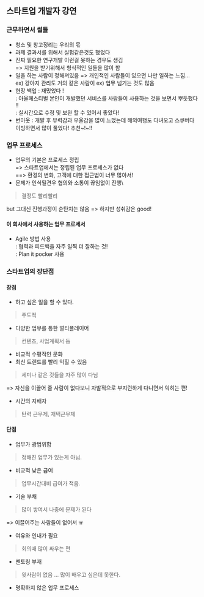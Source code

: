 ## 스타트업 개발자 강연
### 근무하면서 썰들
- 청소 및 창고정리는 우리의 몫
- 과제 결과서를 위해서 실험같은것도 했었다
- 진짜 필요한 연구개발 이런걸 못하는 경우도 생김\
=> 지원을 받기위해서 형식적인 일들을 많이 함
-  일을 하는 사람이 정해져있음
=> 개인적인 사람들이 있으면 나만 일하는 느낌...
ex) 강아지 관리도 거의 같은 사람이
ex) 업무 넘기는 것도 많음
- 현장 백업
: 재밌었다 !\
: 아울페스티벌 본인이 개발했던 서비스를 사람들이 사용하는 것을 보면서 뿌듯했다 !!\
: 실시간으로 수정 및 보완 할 수 있어서 좋았다!
- 번아웃
: 개발 후 무력감과 우울감을 많이 느꼈는데 해외여행도 다녀오고 스쿠버다이빙하면서 많이 풀었다! 추천~!~!!

### 업무 프로세스
- 업무의 기본은 프로세스 정립\
=> 스타트업에서는 정립된 업무 프로세스가 없다\
==> 환경의 변화, 고객에 대한 접근법이 너무 많아서!
- 문제가 인식될견우 협의와 소통이 끊임없이 진행\
> 결정도 빨리빨리

but 그대신 진행과정이 순탄치는 않음
=> 하지만 성취감은 good!

#### 이 회사에서 사용하는 업무 프로세서
- Agile 방법 사용\
: 협력과 피드백을 자주 일찍 더 잘하는 것!\
: Plan it pocker 사용

### 스타트업의 장단점
#### 장점
- 하고 싶은 일을 할 수 있다.
> 주도적
- 다양한 업무를 통한 멀티플레이어
> 컨텐츠, 사업계획서 등
- 비교적 수평적인 문화
- 최신 트렌드를 빨리 익힐 수 있음
> 세미나 같은 것들을 자주 많이 다님

=> 자신을 이끌어 줄 사람이 없다보니 자발적으로 부지런하게 다니면서 익히는 편!
- 시간의 지배자
> 탄력 근무제, 재택근무제
#### 단점
- 업무가 광범위함
> 정해진 업무가 있는게 아님.
- 비교적 낮은 급여
> 업무시간대비 급여가 적음.
- 기술 부채
> 많이 쌓여서 나중에 문제가 된다

=> 이끌어주는 사람들이 없어서 ㅠ
- 여유와 인내가 필요
> 회의때 많이 싸우는 편
- 멘토링 부재
> 윗사람이 없음 ... 많이 배우고 싶은데 못한다.
- 명확하지 않은 업무 프로세스
